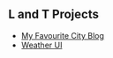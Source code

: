 ## L and T Projects

- <a href="https://aaron-vs.github.io/LandTproject/My_Fav_City_Blog/index.html" target="_blank">My Favourite City Blog</a>
- <a href="https://aaron-vs.github.io/LandTproject/Weather_UI/weather.html" target="_blank">Weather UI</a>
